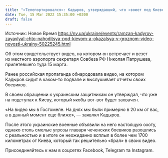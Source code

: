 ```yaml
---
title: "«Телепортировался»: Кадыров, утверждавший, что «воюет под Киевом», всплыл в Грозном — видео"
date: Tue, 15 Mar 2022 15:35:00 +0200
draft: false
---
```

Источник: Новое Время https://nv.ua/ukraine/events/ramzan-kadyrov-zayavlyal-chto-nahoditsya-pod-kievom-a-okazalsya-v-groznom-video-novosti-ukrainy-50225245.html


Об этом свидетельствует видео, на котором он встречает и везет из местного аэропорта секретаря Совбеза РФ Николая Патрушева, прилетевшего туда 15 марта.

Ранее российская пропаганда обнародовала видео, на котором Кадыров сидит в каком-то подвале и выслушивает отчеты своих боевиков.

В своем обращении к украинским защитникам он утверждал, что уже на подступах к Киеву, который якобы вот-вот будет захвачен.

«На видео мы в Гостомеле. На днях мы были примерно в 20 км от вас, а в данный момент еще ближе», — заявлял Кадыров.

После этого украинские военные объявили на него настоящую охоту, однако столь смелые угрозы главаря чеченских боевиков разошлись с реальностью и в итоге он неожиданно всплыл в более чем 1700 километрах от Киева, который так решительно «брал» в своих видео.

Присоединяйтесь к нам в соцсетях Facebook, Telegram та Instagram.

